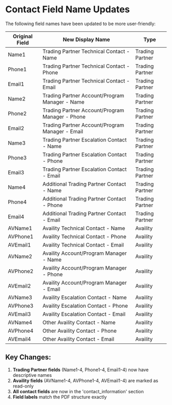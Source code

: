 # Contact Field Name Updates

The following field names have been updated to be more user-friendly:

| Original Field | New Display Name | Type |
|---------------|------------------|------|
| Name1 | Trading Partner Technical Contact - Name | Trading Partner |
| Phone1 | Trading Partner Technical Contact - Phone | Trading Partner |
| Email1 | Trading Partner Technical Contact - Email | Trading Partner |
| Name2 | Trading Partner Account/Program Manager - Name | Trading Partner |
| Phone2 | Trading Partner Account/Program Manager - Phone | Trading Partner |
| Email2 | Trading Partner Account/Program Manager - Email | Trading Partner |
| Name3 | Trading Partner Escalation Contact - Name | Trading Partner |
| Phone3 | Trading Partner Escalation Contact - Phone | Trading Partner |
| Email3 | Trading Partner Escalation Contact - Email | Trading Partner |
| Name4 | Additional Trading Partner Contact - Name | Trading Partner |
| Phone4 | Additional Trading Partner Contact - Phone | Trading Partner |
| Email4 | Additional Trading Partner Contact - Email | Trading Partner |
| AVName1 | Availity Technical Contact - Name | Availity |
| AVPhone1 | Availity Technical Contact - Phone | Availity |
| AVEmail1 | Availity Technical Contact - Email | Availity |
| AVName2 | Availity Account/Program Manager - Name | Availity |
| AVPhone2 | Availity Account/Program Manager - Phone | Availity |
| AVEmail2 | Availity Account/Program Manager - Email | Availity |
| AVName3 | Availity Escalation Contact - Name | Availity |
| AVPhone3 | Availity Escalation Contact - Phone | Availity |
| AVEmail3 | Availity Escalation Contact - Email | Availity |
| AVName4 | Other Availity Contact - Name | Availity |
| AVPhone4 | Other Availity Contact - Phone | Availity |
| AVEmail4 | Other Availity Contact - Email | Availity |

## Key Changes:

1. **Trading Partner fields** (Name1-4, Phone1-4, Email1-4) now have descriptive names
2. **Availity fields** (AVName1-4, AVPhone1-4, AVEmail1-4) are marked as read-only
3. **All contact fields** are now in the 'contact_information' section
4. **Field labels** match the PDF structure exactly

